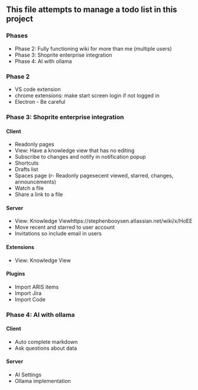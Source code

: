 ## This file attempts to manage a todo list in this project

### Phases
- Phase 2: Fully functioning wiki for more than me (multiple users)
- Phase 3: Shoprite enterprise integration
- Phase 4: AI with ollama

### Phase 2
- VS code extension
- chrome extensions: make start screen login if not logged in
- Electron - Be careful

### Phase 3: Shoprite enterprise integration
#### Client
- Readonly pages
- View: Have a knowledge view that has no editing
- Subscribe to changes and notify in notification popup
- Shortcuts
- Drafts list
- Spaces page (r- Readonly pagesecent viewed, starred, changes, announcements)
- Watch a file
- Share a link to a file

#### Server
- View: Knowledge Viewhttps://stephenbooysen.atlassian.net/wiki/x/HoEE
- Move recent and starred to user account
- Invitations so include email in users

#### Extensions
- View: Knowledge View

#### Plugins
- Import ARIS items
- Import Jira
- Import Code 

### Phase 4: AI with ollama
#### Client
- Auto complete markdown
- Ask questions about data

#### Server
- AI Settings
- Ollama implementation

